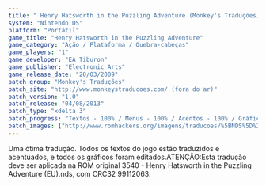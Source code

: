 ```yaml
---
title: " Henry Hatsworth in the Puzzling Adventure (Monkey's Traduções)"
system: "Nintendo DS"
platform: "Portátil"
game_title: "Henry Hatsworth in the Puzzling Adventure"
game_category: "Ação / Plataforma / Quebra-cabeças"
game_players: "1"
game_developer: "EA Tiburon"
game_publisher: "Electronic Arts"
game_release_date: "20/03/2009"
patch_group: "Monkey's Traduções"
patch_site: "http://www.monkeystraducoes.com/ (fora do ar)"
patch_version: "1.0"
patch_release: "04/08/2013"
patch_type: "xdelta 3"
patch_progress: "Textos - 100% / Menus - 100% / Acentos - 100% / Gráficos - 100% / Revisão (off game) - 100%"
patch_images: ["http://www.romhackers.org/imagens/traducoes/%5BNDS%5D%20Henry%20Hatsworth%20in%20the%20Puzzling%20Adventure%20-%20Monkey's%20Tradu%C3%A7%C3%B5es%20-%201.jpg","http://www.romhackers.org/imagens/traducoes/%5BNDS%5D%20Henry%20Hatsworth%20in%20the%20Puzzling%20Adventure%20-%20Monkey's%20Tradu%C3%A7%C3%B5es%20-%202.jpg","http://www.romhackers.org/imagens/traducoes/%5BNDS%5D%20Henry%20Hatsworth%20in%20the%20Puzzling%20Adventure%20-%20Monkey's%20Tradu%C3%A7%C3%B5es%20-%203.jpg"]
---
```

Uma ótima tradução. Todos os textos do jogo estão traduzidos e acentuados, e todos os gráficos foram editados.ATENÇÃO:Esta tradução deve ser aplicada na ROM original 3540 - Henry Hatsworth in the Puzzling Adventure (EU).nds, com CRC32 99112063.